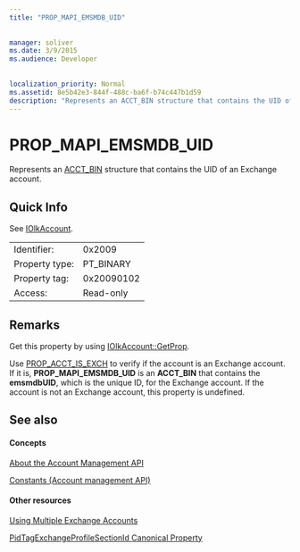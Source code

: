 ```yaml
---
title: "PROP_MAPI_EMSMDB_UID"
 
 
manager: soliver
ms.date: 3/9/2015
ms.audience: Developer
 
 
localization_priority: Normal
ms.assetid: 8e5b42e3-844f-488c-ba6f-b74c447b1d59
description: "Represents an ACCT_BIN structure that contains the UID of an Exchange account."
---
```


# PROP_MAPI_EMSMDB_UID

Represents an [ACCT_BIN](acct_bin.md) structure that contains the UID of an Exchange account. 
  
## Quick Info

See [IOlkAccount](iolkaccount.md).
  
|||
|:-----|:-----|
|Identifier:  <br/> |0x2009  <br/> |
|Property type:  <br/> |PT_BINARY  <br/> |
|Property tag:  <br/> |0x20090102  <br/> |
|Access:  <br/> |Read-only  <br/> |
   
## Remarks

Get this property by using [IOlkAccount::GetProp](iolkaccount-getprop.md).
  
Use [PROP_ACCT_IS_EXCH](prop_acct_is_exch.md) to verify if the account is an Exchange account. If it is, **PROP_MAPI_EMSMDB_UID** is an **ACCT_BIN** that contains the **emsmdbUID**, which is the unique ID, for the Exchange account. If the account is not an Exchange account, this property is undefined.
  
## See also

#### Concepts

[About the Account Management API](about-the-account-management-api.md)
  
[Constants (Account management API)](constants-account-management-api.md)
#### Other resources

[Using Multiple Exchange Accounts](http://msdn.microsoft.com/library/4e1804bf-4c50-4942-a7ab-9a8caf1be7e5%28Office.15%29.aspx)
  
[PidTagExchangeProfileSectionId Canonical Property](http://msdn.microsoft.com/library/4ad2f417-be8f-4fc8-9321-82097289074b%28Office.15%29.aspx)


